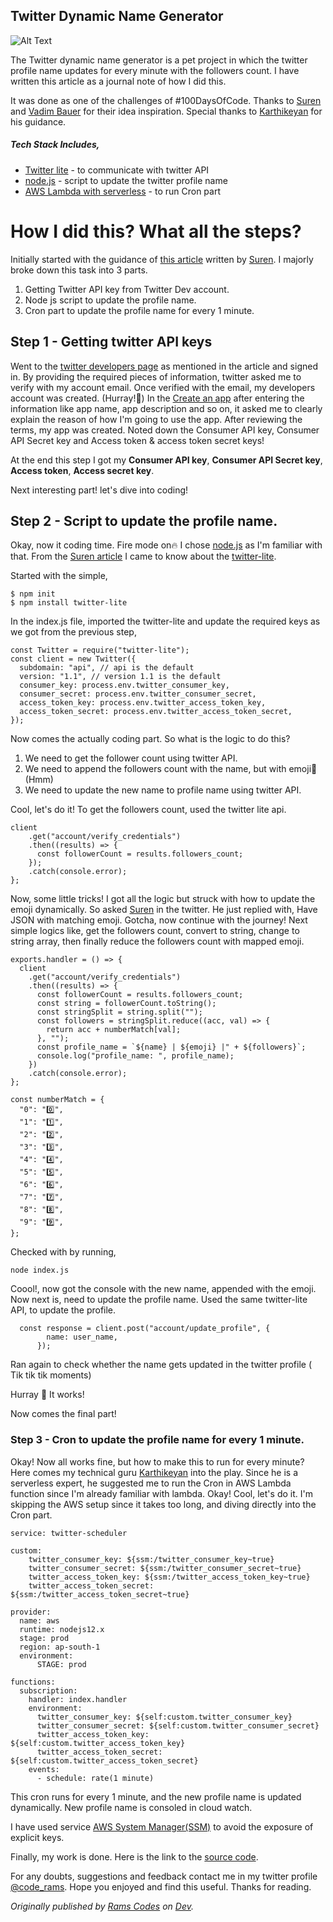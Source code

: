 ## Twitter Dynamic Name Generator


![Alt Text](https://dev-to-uploads.s3.amazonaws.com/i/1j189nwdo2g4lzp7tez2.png)

The Twitter dynamic name generator is a pet project in which the twitter profile name updates for every minute with the followers count. I have written this article as a journal note of how I did this.

It was done as one of the challenges of #100DaysOfCode.  Thanks to [Suren](https://twitter.com/radnerus93) and [Vadim Bauer](https://twitter.com/BauerVadim) for their idea inspiration. Special thanks to [Karthikeyan](https://twitter.com/_karthikyn) for his guidance.

##### Tech Stack Includes, 
  * [Twitter lite](https://www.npmjs.com/package/twitter-lite) - to communicate with twitter API
  * [node.js](https://nodejs.org/) - script to update the twitter profile name
  * [AWS Lambda with serverless](https://aws.amazon.com/lambda/) - to run Cron part

# How I did this? What all the steps? 
Initially started with the guidance of [this article](https://dev.to/radnerus/twitter-api-is-followers-count-mda) written by [Suren](https://twitter.com/radnerus93). I majorly broke down this task into 3 parts.

1. Getting Twitter API key from Twitter Dev account.
2. Node js script to update the profile name.
3. Cron part to update the profile name for every 1 minute.

## Step 1 - Getting twitter API keys

Went to the [twitter developers page](https://developer.twitter.com/) as mentioned in the article and signed in. By providing the required pieces of information, twitter asked me to verify with my account email. Once verified with the email, my developers account was created. (Hurray!🎉) In the [Create an app](https://developer.twitter.com/en/apps/create) after entering the information like app name, app description and so on, it asked me to clearly explain the reason of how I'm going to use the app. After reviewing the terms, my app was created. Noted down the Consumer API key, Consumer API Secret key and Access token & access token secret keys!

At the end this step I got my **Consumer API key**, **Consumer API Secret key**, **Access token**, **Access secret key**.

Next interesting part! let's dive into coding!

## Step 2 - Script to update the profile name. 

Okay, now it coding time. Fire mode on🔥
I chose [node.js](https://nodejs.org/) as I'm familiar with that. From the [Suren article](https://twitter.com/radnerus93) I came to know about the [twitter-lite](https://www.npmjs.com/package/twitter-lite). 

Started with the simple, 
```
$ npm init
$ npm install twitter-lite
```
In the index.js file, imported the twitter-lite and update the required keys as we got from the previous step, 
```
const Twitter = require("twitter-lite");
const client = new Twitter({
  subdomain: "api", // api is the default
  version: "1.1", // version 1.1 is the default
  consumer_key: process.env.twitter_consumer_key,
  consumer_secret: process.env.twitter_consumer_secret,
  access_token_key: process.env.twitter_access_token_key, 
  access_token_secret: process.env.twitter_access_token_secret, 
});
```
Now comes the actually coding part.
So what is the logic to do this? 
1. We need to get the follower count using twitter API.
2. We need to append the followers count with the name, but with emoji🤔 (Hmm)
3. We need to update the new name to profile name using twitter API. 

Cool, let's do it! 
To get the followers count, used the twitter lite api. 
```
client
    .get("account/verify_credentials")
    .then((results) => {
      const followerCount = results.followers_count;
    });
    .catch(console.error);
};
```
Now, some little tricks! I got all the logic but struck with how to update the emoji dynamically. So asked [Suren](https://twitter.com/code_rams/status/1278585965963956225?s=20) in the twitter. He just replied with, Have JSON with matching emoji. Gotcha, now continue with the journey! 
Next simple logics like, get the followers count, convert to string, change to string array, then finally reduce the followers count with mapped emoji. 

```
exports.handler = () => {
  client
    .get("account/verify_credentials")
    .then((results) => {
      const followerCount = results.followers_count;
      const string = followerCount.toString();
      const stringSplit = string.split("");
      const followers = stringSplit.reduce((acc, val) => {
        return acc + numberMatch[val];
      }, "");
      const profile_name = `${name} | ${emoji} |" + ${followers}`;
      console.log("profile_name: ", profile_name);
    })
    .catch(console.error);
};

const numberMatch = {
  "0": "0️⃣",
  "1": "1️⃣",
  "2": "2️⃣",
  "3": "3️⃣",
  "4": "4️⃣",
  "5": "5️⃣",
  "6": "6️⃣",
  "7": "7️⃣",
  "8": "8️⃣",
  "9": "9️⃣",
};
```
Checked with by running, 
```
node index.js
```
Coool!, now got the console with the new name, appended with the emoji. Now next is, need to update the profile name. Used the same twitter-lite API, to update the profile. 
```
  const response = client.post("account/update_profile", {
        name: user_name,
      });
```
Ran again to check whether the name gets updated in the twitter profile ( Tik tik tik moments) 

Hurray 🎉  It works!

Now comes the final part!

### Step 3 - Cron to update the profile name for every 1 minute. 

Okay! Now all works fine, but how to make this to run for every minute? Here comes my technical guru [Karthikeyan](https://twitter.com/_karthikyn) into the play. Since he is a serverless expert, he suggested me to run the Cron in AWS Lambda function since I'm already familiar with lambda. Okay! Cool, let's do it. I'm skipping the AWS setup since it takes too long, and diving directly into the Cron part. 

```
service: twitter-scheduler

custom:
    twitter_consumer_key: ${ssm:/twitter_consumer_key~true}
    twitter_consumer_secret: ${ssm:/twitter_consumer_secret~true}
    twitter_access_token_key: ${ssm:/twitter_access_token_key~true}
    twitter_access_token_secret: ${ssm:/twitter_access_token_secret~true}

provider:
  name: aws
  runtime: nodejs12.x
  stage: prod
  region: ap-south-1
  environment:
      STAGE: prod
  
functions:
  subscription:
    handler: index.handler
    environment: 
      twitter_consumer_key: ${self:custom.twitter_consumer_key}
      twitter_consumer_secret: ${self:custom.twitter_consumer_secret}
      twitter_access_token_key: ${self:custom.twitter_access_token_key}
      twitter_access_token_secret: ${self:custom.twitter_access_token_secret}
    events:
      - schedule: rate(1 minute)
```

This cron runs for every 1 minute, and the new profile name is updated dynamically. New profile name is consoled in cloud watch. 

I have used service [AWS System Manager(SSM)](https://www.amazonaws.cn/en/systems-manager/) to avoid the exposure of explicit keys. 

Finally, my work is done. Here is the link to the [source code](https://github.com/RamyaChinnadurai/100DaysOfCode/tree/master/Day3%20-%20Twitter%20name).

For any doubts, suggestions and feedback contact me in my twitter profile [@code_rams](https://twitter.com/code_rams). Hope you enjoyed and find this useful. Thanks for reading.

*Originally published by [Rams Codes](https://dev.to/code_rams) on [Dev](https://dev.to/code_rams/twitter-dynamic-name-generator-3ka2).*
